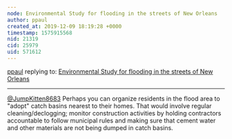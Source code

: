 ```yaml
---
node: Environmental Study for flooding in the streets of New Orleans
author: ppaul
created_at: 2019-12-09 18:19:28 +0000
timestamp: 1575915568
nid: 21319
cid: 25979
uid: 571612
---
```




[ppaul](../profile/ppaul) replying to: [Environmental Study for flooding in the streets of New Orleans](../notes/JumpKitten8683/10-28-2019/environmental-study-for-flooding-in-the-streets-of-new-orleans)

----
[@JumpKitten8683](/profile/JumpKitten8683) 
Perhaps you can organize residents in the flood area to "adopt" catch basins nearest to their homes. That would involve regular cleaning/declogging; monitor construction activities by holding contractors accountable to follow municipal rules and making sure that cement water and other materials are not being dumped in catch basins. 